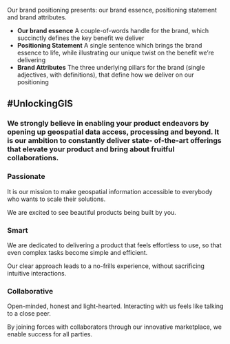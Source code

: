 Our brand positioning presents: our brand essence, positioning statement and brand attributes.

- **Our brand essence**
  A couple-of-words handle for the brand, which succinctly defines the key benefit we deliver
- **Positioning Statement**
  A single sentence which brings the brand essence to life, while illustrating our unique twist on the benefit we’re delivering
- **Brand Attributes**
  The three underlying pillars for the brand (single adjectives, with definitions), that define how we deliver on our positioning

## #UnlockingGIS

### We strongly believe in enabling your product endeavors by opening up geospatial data access, processing and beyond. It is our ambition to constantly deliver state- of-the-art offerings that elevate your product and bring about fruitful collaborations.

### Passionate

It is our mission to make geospatial information accessible to everybody who wants to scale their solutions.

We are excited to see beautiful products being built by you.

### Smart

We are dedicated to delivering a product that feels effortless to use, so that even complex tasks become simple and efficient.

Our clear approach leads to a no-frills experience, without sacrificing intuitive interactions.

### Collaborative

Open-minded, honest and light-hearted. Interacting with us feels like talking to a close peer.

By joining forces with collaborators through our innovative marketplace, we enable success for all parties.
